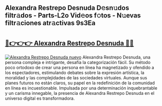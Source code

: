 ## Alexandra Restrepo Desnuda D𝚎sn𝚞dos filtr𝚊dos - Parts-L2o Vid𝚎os f𝚘tos - N𝚞evas filtr𝚊ciones atr𝚊ctivas 9s3Ea

# <h2><a href="http://mb4tutx.tromn.icu/?c=Alexandra+Restrepo+Desnuda">🔗👉👉👉 Alexandra Restrepo Desnuda 🔗🔗</a></h2>

[![Alexandra Restrepo Desnuda nuevo](https://i.imgur.com/pEAQMta.gif)](http://mb4tutx.tromn.icu/?c=Alexandra+Restrepo+Desnuda)
Alexandra Restrepo Desnuda, una persona compleja e intrigante, desafía la categorización fácil. Su método poco ortodoxo de crear una persona en línea ha magnetizado y ofendido a los espectadores, estimulando debates sobre la expresión artística, la moralidad y las complejidades de las sociedades virtuales. Aunque sus planes futuros no están claros, su papel en la redefinición de la comunidad en línea es incuestionable. Impulsada por una determinación inquebrantable y un carisma innegable, la presencia de Alexandra Restrepo Desnuda en el universo digital es transformadora.
